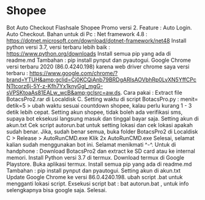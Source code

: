 # Shopee
Bot Auto Checkout Flashsale Shopee Promo versi 2.  Feature :  Auto Login. Auto Checkout. Bahan untuk di Pc :  Net framework 4.8 : https://dotnet.microsoft.com/download/dotnet-framework/net48 Install python versi 3.7, versi terbaru lebih baik : https://www.python.org/downloads Install semua pip yang ada di readme.md Tambahan : pip install pynput dan pyautogui. Google Chrome versi terbaru 2020 (86.0.4240.198) karena web driver chrome saya versi terbaru : https://www.google.com/chrome/?brand=YTUH&amp;gclid=Cj0KCQiAnb79BRDgARIsAOVbhRp0LvXN5YffCPcNTtcorz6j-5Y-z-Kfh7Yx1knyGgl_mgG-sVPSKtoaAs81EALw_wcB&amp;gclsrc=aw.ds. Cara pakai :  Extract file BotacsPro2.rar di Localdisk C. Setting waktu di script BotacsPro.py : menit= detik=5 > ubah waktu sesuai countdown shopee, kalau perlu kurang 1 - 3 detik lebih cepat. Setting akun shopee, tidak boleh ada verifikasi sms, supaya bot eksekusi langsung masuk dan tinggal bayar saja. Setting akun di akun.txt Cek script autorun.bat untuk setting lokasi dan cek lokasi apakah sudah benar. Jika, sudah benar semua, buka folder BotacsPro2 di Localdisk C > Release > AutoRunCMD.exe Klik 2x AutoRunCMD.exe Selesai, selamat kalian sudah menggunakan bot ini. Selamat menikmati ^-^. Untuk di handphone :  Download BotacsPro2 dan extract ke SD card atau ke internal memori. Install Python versi 3.7 di termux. Download termux di Google Playstore. Buka aplikasi termux. Install semua pip yang ada di readme.md Tambahan : pip install pynput dan pyautogui. Setting akun di akun.txt Update Google Chrome ke versi 86.0.4240.198. ubah script .bat untuk mengganti lokasi script. Exsekusi script bat : bat autorun.bat , untuk info selengkapnya bisa google saja. Selesai.
